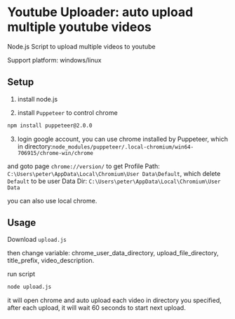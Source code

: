 # Youtube Uploader: auto upload multiple youtube videos
Node.js Script to upload multiple videos to youtube

Support platform: windows/linux

## Setup
1. install node.js 

2. install `Puppeteer` to control chrome

```sh
npm install puppeteer@2.0.0
```

3. login google account, you can use chrome installed by Puppeteer, which in directory:`node_modules/puppeteer/.local-chromium/win64-706915/chrome-win/chrome`

and goto page `chrome://version/` to get Profile Path: `C:\Users\peter\AppData\Local\Chromium\User Data\Default`, which delete `Default` to be user Data Dir: `C:\Users\peter\AppData\Local\Chromium\User Data`

you can also use local chrome.


## Usage

Download `upload.js`

then change variable: chrome_user_data_directory, upload_file_directory, title_prefix, video_description.

run script
```sh
node upload.js
```

it will open chrome and auto upload each video in directory you specified, after each upload, it will wait 60 seconds to start next upload.








